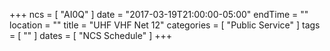 +++
ncs = [ "AI0Q" ]
date = "2017-03-19T21:00:00-05:00"
endTime = ""
location = ""
title = "UHF VHF Net 12"
categories = [ "Public Service" ]
tags = [ "" ]
dates = [ "NCS Schedule" ]
+++
